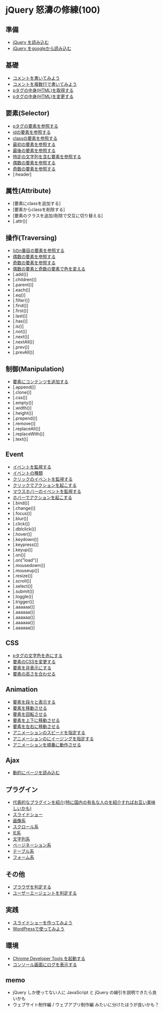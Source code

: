 # jQuery 怒濤の修練(100)


## 準備
- [jQuery を読み込む](setup/010)
- [jQuery をgoogleから読み込む](setup/020)


## 基礎
- [コメントを書いてみよう](base/010)
- [コメントを複数行で書いてみよう](base/020)
- [pタグの中身(HTML)を取得する](base/030)
- [pタグの中身(HTML)を変更する](base/040)


## 要素(Selector)
- [pタグの要素を参照する](selector/010)
- [idの要素を参照する](selector/020)
- [classの要素を参照する](selector/030)
- [最初の要素を参照する](selector/040)
- [最後の要素を参照する](selector/050)
- [特定の文字列を含む要素を参照する](selector/060)
- [偶数の要素を参照する](selector/070)
- [奇数の要素を参照する](selector/080)
- [:header]


## 属性(Attribute)
- [要素にclassを追加する]
- [要素からclassを削除する]
- [要素のクラスを追加/削除で交互に切り替える]
- [.attr()]


## 操作(Traversing)
- [liのn番目の要素を参照する](aaa)
- [偶数の要素を参照する](aaa)
- [奇数の要素を参照する](aaa)
- [偶数の要素と奇数の要素で色を変える](aaa)
- [.add()]
- [.children()]
- [.parent()]
- [.each()]
- [.eq()]
- [.filter()]
- [.find()]
- [.first()]
- [.last()]
- [.has()]
- [.is()]
- [.not()]
- [.next()]
- [.nextAll()]
- [.prev()]
- [.prevAll()]


## 制御(Manipulation)
- [要素にコンテンツを追加する](aaa)
- [.append()]
- [.clone()]
- [.css()]
- [.empty()]
- [.width()]
- [.height()]
- [.prepend()]
- [.remove()]
- [.replaceAll()]
- [.replaceWith()]
- [.text()]


## Event
- [イベントを監視する](aaa)
- [イベントの種類](aaa)
- [クリックのイベントを監視する](aaa)
- [クリックでアクションを起こする](aaa)
- [マウスホバーのイベントを監視する](aaa)
- [ホバーでアクションを起こする](aaa)
- [.bind()]
- [.change()]
- [.focus()]
- [.blur()]
- [.click()]
- [.dblclick()]
- [.hover()]
- [.keydown()]
- [.keypress()]
- [.keyup()]
- [.on()]
- [.on("load")]
- [.mousedown()]
- [.mouseup()]
- [.resize()]
- [.scroll()]
- [.select()]
- [.submit()]
- [.toggle()]
- [.trigger()]
- [.aaaaaa()]
- [.aaaaaa()]
- [.aaaaaa()]
- [.aaaaaa()]
- [.aaaaaa()]


## CSS
- [pタグの文字色を赤にする](selector/010)
- [要素のCSSを変更する](aaa)
- [要素を非表示にする](aaa)
- [要素の高さを合わせる](aaa)


## Animation
- [要素を段々と表示する](aaa)
- [要素を移動させる](aaa)
- [要素を回転させる](aaa)
- [要素を上下に移動させる](aaa)
- [要素を左右に移動させる](aaa)
- [アニメーションのスピードを指定する](aaa)
- [アニメーションのにイージングを指定する](aaa)
- [アニメーションを順番に動作させる](aaa)


## Ajax
- [動的にページを読み込む](aaa)


## プラグイン
- [代表的なプラグインを紹介(特に国内の有名な人のを紹介すればお互い美味しいかも)](aaa)
- [スライドショー](aaa)
- [画像系](aaa)
- [スクロール系](aaa)
- [IE系](aaa)
- [文字列系](aaa)
- [ページネーション系](aaa)
- [テーブル系](aaa)
- [フォーム系](aaa)

## その他
- [ブラウザを判定する](aaa)
- [ユーザーエージェントを判定する](aaa)


## 実践
- [スライドショーを作ってみよう](aaa)
- [WordPressで使ってみよう](aaa)


## 環境
- [Chrome Developer Tools を起動する](aaa)
- [コンソール画面にログを表示する](aaa)


## memo
- jQuery しか使ってない人に JavaScript と jQuery の線引を説明できたら良いかも
- ウェブサイト制作編 / ウェブアプリ制作編 みたいに分けたほうが良いかも？

